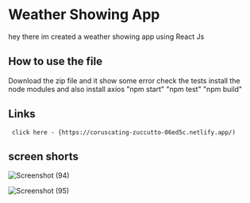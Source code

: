 # Weather Showing App

   hey there im created a weather showing app using React Js

## How to use the file 

   Download the zip file
   and it show some error 
   check the tests
   install the node modules
   and also install axios 
   "npm start"
   "npm test"
   "npm build"

## Links

     click here - {https://coruscating-zuccutto-06ed5c.netlify.app/)
   
## screen shorts

   ![Screenshot (94)](https://github.com/Santosaran/Weather-app/assets/113179649/84801482-e041-421b-8e0c-f07fa41aa5e0)

   ![Screenshot (95)](https://github.com/Santosaran/Weather-app/assets/113179649/b0724248-829a-41d8-adc4-55fed061b430)
